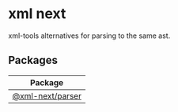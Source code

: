# xml next

xml-tools alternatives for parsing to the same ast.

## Packages

| Package                                  |
| ---------------------------------------- |
| [@xml-next/parser](packages/parser) |

